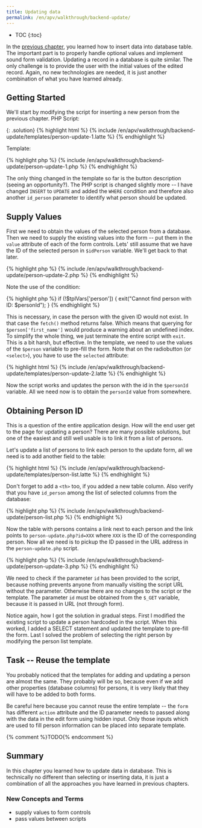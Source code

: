 ```yaml
---
title: Updating data
permalink: /en/apv/walkthrough/backend-update/
---
```


* TOC
{:toc}

In the [previous chapter](/en/apv/walkthrough/backend-insert/), you learned how to insert data into 
database table. The important part is to properly
handle optional values and implement sound form validation. Updating a record in a database is quite similar. The only
challenge is to provide the user with the initial values of the edited record. Again, no new technologies are needed, it is just 
another combination of what you have learned already.

## Getting Started
We'll start by modifying the script for inserting a new person from the previous chapter. PHP Script:

{: .solution}
{% highlight html %}
{% include /en/apv/walkthrough/backend-update/templates/person-update-1.latte %}
{% endhighlight %}

Template: 

{% highlight php %}
{% include /en/apv/walkthrough/backend-update/person-update-1.php %}
{% endhighlight %}

The only thing changed in the template so far is the button description (seeing an opportunity?).
The PHP script is changed slightly more -- I have changed `INSERT` to `UPDATE` and added the `WHERE`
condition and therefore also another `id_person` parameter to identify what person should be updated.

## Supply Values
First we need to obtain the values of the selected person from a database. Then we 
need to supply the existing values into the form -- put them in the `value` attribute of each of the form
controls. Lets' still assume that we have the ID of the selected person in `$idPerson` variable.
We'll get back to that later.

{% highlight php %}
{% include /en/apv/walkthrough/backend-update/person-update-2.php %}
{% endhighlight %}

Note the use of the condition:

{% highlight php %}
if (!$tplVars['person']) {
    exit("Cannot find person with ID: $personId");
}
{% endhighlight %} 

This is necessary, in case the person with the given ID would not exist. In that case
the `fetch()` method returns false. Which means that querying for `$person['first_name']` 
would produce a warning about an undefined index. To simplify the whole thing, we just terminate
the entire script with `exit`. This is a bit harsh, but effective.
In the template, we need to use the values of the `$person` variable to pre-fill the form.
Note that on the radiobutton (or `<select>`), you have to use the `selected` attribute:

{% highlight html %}
{% include /en/apv/walkthrough/backend-update/templates/person-update-2.latte %}
{% endhighlight %}

Now the script works and updates the person with the id in the `$personId` variable. All
we need now is to obtain the `personId` value from somewhere.

## Obtaining Person ID
This is a question of the entire application design. How will the end user get to the 
page for updating a person? There are many possible solutions, but one of the easiest
and still well usable is to link it from a list of persons.

Let's update a list of persons to link each person to the update form, all we need is to
add another field to the table:

{% highlight html %}
{% include /en/apv/walkthrough/backend-update/templates/person-list.latte %}
{% endhighlight %}

Don't forget to add a `<th>` too, if you added a new table column. Also verify that
you have `id_person` among the list of selected columns from the database: 

{% highlight php %}
{% include /en/apv/walkthrough/backend-update/person-list.php %}
{% endhighlight %}

Now the table with persons contains a link next to each person and the link points to
`person-update.php?id=XXX` where `XXX` is the ID of the corresponding person. Now all we need is to
pickup the ID passed in the URL address in the `person-update.php` script.

{% highlight php %}
{% include /en/apv/walkthrough/backend-update/person-update-3.php %}
{% endhighlight %}

We need to check if the parameter `id` has been provided to the script, because nothing prevents anyone from
manually visiting the script URL without the parameter. Otherwise there are no changes to the script or
the template. The parameter `id` must be obtained from the `$_GET` variable, because it is passed
in URL (not through form).

Notice again, how I got the solution in gradual steps. First I modified the existing script to
update a person hardcoded in the script. When this worked, I added a SELECT statement and 
updated the template to pre-fill the form. Last I solved the problem of selecting the right person
by modifying the person list template.

## Task -- Reuse the template
You probably noticed that the templates for adding and updating a person are almost the same. They
probably will be so, because even if we add other properties (database columns) for persons,
it is very likely that they will have to be added to both forms.

Be careful here because you cannot reuse the entire template -- the `form` has different `action`
attribute and the ID parameter needs to passed along with the data in the edit form using hidden input.
Only those inputs which are used to fill person information can be placed into separate template.

{% comment %}TODO{% endcomment %}

## Summary
In this chapter you learned how to update data in database. This is technically no different than
selecting or inserting data, it is just a combination of all the approaches you have learned in
previous chapters.

### New Concepts and Terms
- supply values to form controls
- pass values between scripts
